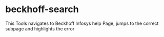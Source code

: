 # beckhoff-search
This Tools navigates to Beckhoff Infosys help Page, jumps to the correct subpage and highlights the error
